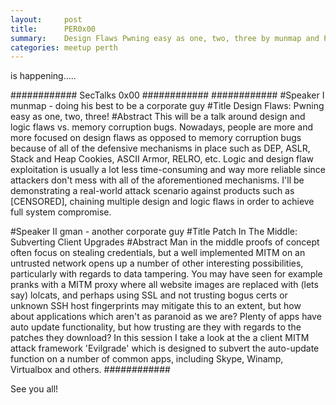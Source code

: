 ```yaml
---
layout:     post
title:      PER0x00
summary:    Design Flaws Pwning easy as one, two, three by munmap and Patch In The Middle Subverting Client Upgrades by gman
categories: meetup perth
---
```

is happening.....

############
SecTalks 0x00
############
############
#Speaker I
munmap - doing his best to be a corporate guy
#Title
Design Flaws: Pwning easy as one, two, three!
#Abstract
This will be a talk around design and logic flaws vs. memory corruption bugs. Nowadays, people are more and more focused on design flaws as opposed to memory corruption bugs because of all of the defensive mechanisms in place such as DEP, ASLR, Stack and Heap Cookies, ASCII Armor, RELRO, etc. Logic and design flaw exploitation is usually a lot less time-consuming and way more reliable since attackers don't mess with all of the aforementioned mechanisms. I'll be demonstrating a real-world attack scenario against products such as [CENSORED], chaining multiple design and logic flaws in order to achieve full system compromise.

#Speaker II
gman - another corporate guy
#Title
Patch In The Middle: Subverting Client Upgrades
#Abstract
Man in the middle proofs of concept often focus on stealing credentials, but a well implemented MITM on an untrusted network opens up a number of other interesting possibilities, particularly with regards to data tampering. You may have seen for example pranks with a MITM proxy where all website images are replaced with (lets say) lolcats, and perhaps using SSL and not trusting bogus certs or unknown SSH host fingerprints may mitigate this to an extent, but how about applications which aren't as paranoid as we are? Plenty of apps have auto update functionality, but how trusting are they with regards to the patches they download? In this session I take a look at the a client MITM attack framework 'Evilgrade' which is designed to subvert the auto-update function on a number of common apps, including Skype, Winamp, Virtualbox and others.
############


See you all!
